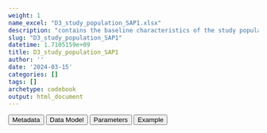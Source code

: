 ```yaml
---
weight: 1
name_excel: "D3_study_population_SAP1.xlsx"
description: "contains the baseline characteristics of the study population"
slug: "D3_study_population_SAP1"
datetime: 1.7105159e+09
title: D3_study_population_SAP1
author: ''
date: '2024-03-15'
categories: []
tags: []
archetype: codebook
output: html_document
---
```


<div class="tab">
<button class="tablinks" onclick="openCity(event, &#39;Metadata&#39;)" id="defaultOpen">Metadata</button>
<button class="tablinks" onclick="openCity(event, &#39;Data Model&#39;)">Data Model</button>
<button class="tablinks" onclick="openCity(event, &#39;Parameters&#39;)">Parameters</button>
<button class="tablinks" onclick="openCity(event, &#39;Example&#39;)">Example</button>
</div>
<div class="tabcontent"></div>
